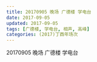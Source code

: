 ```yaml
---
title: 20170905 晚场 广德楼 学电台
date: 2017-09-05
updated: 2017-09-05
tags: [广德楼, 学电台, 相声, 高峰] 
categories: (2017)丁酉年场次 
---
```

20170905 晚场 广德楼 学电台
